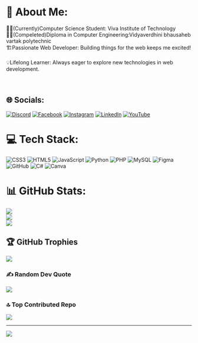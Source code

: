 # 💫 About Me:
🧑‍💻(Currently)Computer Science Student: Viva Institute of Technology ‍<br>🧑‍🎓(Compeleted)Diploma in Computer Engineering:Vidyaverdhini bhausaheb vartak polytechnic<br>🏗️Passionate Web Developer: Building things for the web keeps me excited! ️<br>💡Lifelong Learner: Always eager to explore new technologies in web development.<br><br><br>


## 🌐 Socials:
[![Discord](https://img.shields.io/badge/Discord-%237289DA.svg?logo=discord&logoColor=white)](https://discord.gg/https://discord.gg/2WNGhWUV) [![Facebook](https://img.shields.io/badge/Facebook-%231877F2.svg?logo=Facebook&logoColor=white)](https://facebook.com/viraj.bane.73) [![Instagram](https://img.shields.io/badge/Instagram-%23E4405F.svg?logo=Instagram&logoColor=white)](https://instagram.com/_.virajbane._) [![LinkedIn](https://img.shields.io/badge/LinkedIn-%230077B5.svg?logo=linkedin&logoColor=white)](https://linkedin.com/in/virubane) [![YouTube](https://img.shields.io/badge/YouTube-%23FF0000.svg?logo=YouTube&logoColor=white)](https://youtube.com/@UCKGixCpLETjX25xquu8r5Iw) 

# 💻 Tech Stack:
![CSS3](https://img.shields.io/badge/css3-%231572B6.svg?style=for-the-badge&logo=css3&logoColor=white) ![HTML5](https://img.shields.io/badge/html5-%23E34F26.svg?style=for-the-badge&logo=html5&logoColor=white) ![JavaScript](https://img.shields.io/badge/javascript-%23323330.svg?style=for-the-badge&logo=javascript&logoColor=%23F7DF1E) ![Python](https://img.shields.io/badge/python-3670A0?style=for-the-badge&logo=python&logoColor=ffdd54) ![PHP](https://img.shields.io/badge/php-%23777BB4.svg?style=for-the-badge&logo=php&logoColor=white) ![MySQL](https://img.shields.io/badge/mysql-4479A1.svg?style=for-the-badge&logo=mysql&logoColor=white) ![Figma](https://img.shields.io/badge/figma-%23F24E1E.svg?style=for-the-badge&logo=figma&logoColor=white) ![GitHub](https://img.shields.io/badge/github-%23121011.svg?style=for-the-badge&logo=github&logoColor=white) ![C#](https://img.shields.io/badge/c%23-%23239120.svg?style=for-the-badge&logo=csharp&logoColor=white) ![Canva](https://img.shields.io/badge/Canva-%2300C4CC.svg?style=for-the-badge&logo=Canva&logoColor=white)
# 📊 GitHub Stats:
![](https://github-readme-stats.vercel.app/api?username=Virajbane&theme=dark&hide_border=false&include_all_commits=true&count_private=true)<br/>
![](https://github-readme-streak-stats.herokuapp.com/?user=Virajbane&theme=dark&hide_border=false)<br/>
![](https://github-readme-stats.vercel.app/api/top-langs/?username=Virajbane&theme=dark&hide_border=false&include_all_commits=true&count_private=true&layout=compact)

## 🏆 GitHub Trophies
![](https://github-profile-trophy.vercel.app/?username=Virajbane&theme=radical&no-frame=false&no-bg=true&margin-w=4)

### ✍️ Random Dev Quote
![](https://quotes-github-readme.vercel.app/api?type=horizontal&theme=radical)

### 🔝 Top Contributed Repo
![](https://github-contributor-stats.vercel.app/api?username=Virajbane&limit=5&theme=dark&combine_all_yearly_contributions=true)

---
[![](https://visitcount.itsvg.in/api?id=Virajbane&icon=4&color=2)](https://visitcount.itsvg.in)

<!-- Proudly created with GPRM ( https://gprm.itsvg.in ) -->
